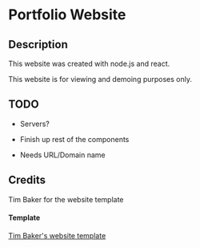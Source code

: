 # Portfolio Website

## Description

This website was created with node.js and react.

This website is for viewing and demoing purposes only. 


## TODO

- Servers?

- Finish up rest of the components

- Needs URL/Domain name

## Credits

Tim Baker for the website template

#### Template

<a href="https://www.styleshout.com/free-templates/ceevee/">Tim Baker's website template</a>
